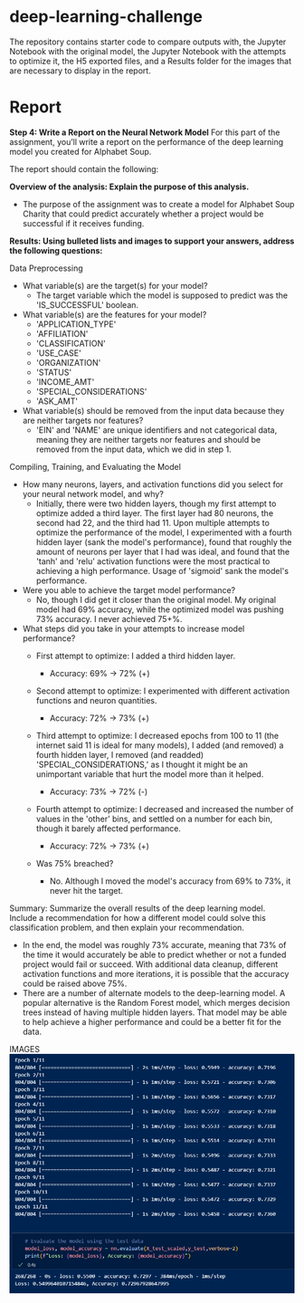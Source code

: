 # deep-learning-challenge

The repository contains starter code to compare outputs with, the Jupyter Notebook with the original model, the Jupyter Notebook with the attempts to optimize it, the H5 exported files, and a Results folder for the images that are necessary to display in the report.

# Report
**Step 4: Write a Report on the Neural Network Model**
For this part of the assignment, you’ll write a report on the performance of the deep learning model you created for Alphabet Soup.

The report should contain the following:

**Overview of the analysis: Explain the purpose of this analysis.**
* The purpose of the assignment was to create a model for Alphabet Soup Charity that could predict accurately whether a project would be successful if it receives funding.

**Results: Using bulleted lists and images to support your answers, address the following questions:**

Data Preprocessing
* What variable(s) are the target(s) for your model?
    * The target variable which the model is supposed to predict was the 'IS_SUCCESSFUL' boolean.
* What variable(s) are the features for your model?
    * 'APPLICATION_TYPE'
    * 'AFFILIATION'
    * 'CLASSIFICATION'
    * 'USE_CASE'
    * 'ORGANIZATION'
    * 'STATUS'
    * 'INCOME_AMT'
    * 'SPECIAL_CONSIDERATIONS'
    * 'ASK_AMT'
* What variable(s) should be removed from the input data because they are neither targets nor features?
    * 'EIN' and 'NAME' are unique identifiers and not categorical data, meaning they are neither targets nor features and should be removed from the input data, which we did in step 1.

Compiling, Training, and Evaluating the Model
* How many neurons, layers, and activation functions did you select for your neural network model, and why?
    * Initially, there were two hidden layers, though my first attempt to optimize added a third layer. The first layer had 80 neurons, the second had 22, and the third had 11. Upon multiple attempts to optimize the performance of the model, I experimented with a fourth hidden layer (sank the model's performance), found that roughly the amount of neurons per layer that I had was ideal, and found that the 'tanh' and 'relu' activation functions were the most practical to achieving a high performance. Usage of 'sigmoid' sank the model's performance.
* Were you able to achieve the target model performance?
    * No, though I did get it closer than the original model. My original model had 69% accuracy, while the optimized model was pushing 73% accuracy. I never achieved 75+%.
* What steps did you take in your attempts to increase model performance?
    * First attempt to optimize: I added a third hidden layer.
        * Accuracy: 69% -> 72% (+)
    * Second attempt to optimize: I experimented with different activation functions and neuron quantities.
        * Accuracy: 72% -> 73% (+)
    * Third attempt to optimize: I decreased epochs from 100 to 11 (the internet said 11 is ideal for many models), I added (and removed) a fourth hidden layer, I removed (and readded) 'SPECIAL_CONSIDERATIONS,' as I thought it might be an unimportant variable that hurt the model more than it helped.
        * Accuracy: 73% -> 72% (-)
    * Fourth attempt to optimize: I decreased and increased the number of values in the 'other' bins, and settled on a number for each bin, though it barely affected performance.
        * Accuracy: 72% -> 73% (+)

    * Was 75% breached?
        * No. Although I moved the model's accuracy from 69% to 73%, it never hit the target.

Summary: Summarize the overall results of the deep learning model. Include a recommendation for how a different model could solve this classification problem, and then explain your recommendation.
* In the end, the model was roughly 73% accurate, meaning that 73% of the time it would accurately be able to predict whether or not a funded project would fail or succeed. With additional data cleanup, different activation functions and more iterations, it is possible that the accuracy could be raised above 75%. 
* There are a number of alternate models to the deep-learning model. A popular alternative is the Random Forest model, which merges decision trees instead of having multiple hidden layers. That model may be able to help achieve a higher performance and could be a better fit for the data.

IMAGES
![Image not found](Results/nn1.png)